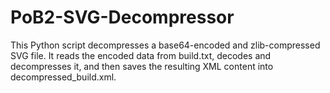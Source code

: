 # PoB2-SVG-Decompressor
This Python script decompresses a base64-encoded and zlib-compressed SVG file. It reads the encoded data from build.txt, decodes and decompresses it, and then saves the resulting XML content into decompressed_build.xml.
